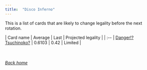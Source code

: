 ```yaml
---
title:  "Disco Inferno"
---
```


This is a list of cards that are likely to change legality before the next rotation.

| Card name | Average | Last | Projected legality |
| :-- |
[Danger!? Tsuchinoko?](https://db.ygoprodeck.com/card/?search=Danger!?%20Tsuchinoko?) | 0.6103 | 0.42 | Limited |

<br>

###### [Back home](index)
